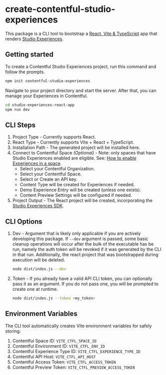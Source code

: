 # create-contentful-studio-experiences

This package is a CLI tool to bootstrap a [React, Vite & TypeScript](https://github.com/vitejs/vite/tree/main/packages/create-vite/template-react-ts) app that renders [Studio Experiences](https://www.contentful.com/developers/docs/experiences/what-are-experiences/).

## Getting started

To create a Contentful Studio Experiences project, run this command and follow the prompts.

```bash
npm init contentful-studio-experiences
```

Navigate to your project directory and start the server. After that, you can manage your Experiences in Contentful.

```bash
cd studio-experiences-react-app
npm run dev
```

## CLI Steps

1. Project Type - Currently supports React.
2. React Type - Currently supports Vite + React + TypeScript.
3. Installation Path - The generated project will be installed here.
4. Connect to Contentful Space _(Optional)_ - Note: only spaces that have Studio Experiences enabled are eligible. See: [How to enable Experiences in a space](https://www.contentful.com/help/enable-spaces-for-experiences/).
    - Select your Contentful Organization.
    - Select your Contentful Space.
    - Select or Create an API key.
    - Content Type will be created for Experiences if needed.
    - Demo Experience Entry will be created (unless one exists).
    - Content Preview Settings will be configured if needed.
5. Project Output - The React project will be created, incorporating the [Studio Experiences SDK](https://www.contentful.com/developers/docs/experiences/set-up-experiences-sdk/#usage).

## CLI Options

1. Dev - Argument that is likely only applicable if you are actively developing this package. If `--dev` argument is passed, some basic cleanup operations will occur after the bulk of the executable has be run, namely the auth token will be revoked if it was generated by the CLI in that run. Additionally, the react project that was bootstrapped during execution will be deleted.
    ```bash
    node dist/index.js --dev
    ```
2. Token - If you already have a valid API CLI token, you can optionally pass it as an argument. If you do not pass one, you will be prompted to create one at runtime.
    ```bash
    node dist/index.js --token <my_token>
    ```

## Environment Variables

The CLI tool automatically creates Vite environment variables for safely storing:

1. Contentful Space ID: `VITE_CTFL_SPACE_ID`
2. Contentful Environment ID: `VITE_CTFL_ENV_ID`
3. Contentful Experience Type ID: `VITE_CTFL_EXPERIENCE_TYPE_ID`
4. Contentful API Host: `VITE_CTFL_API_HOST`
5. Contentful Access Token: `VITE_CTFL_ACCESS_TOKEN`
6. Contentful Preview Token: `VITE_CTFL_PREVIEW_ACCESS_TOKEN`
